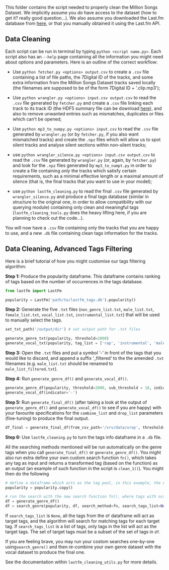 This folder contains the script needed to properly clean the Million Songs Dataset. We implicitly assume you _do_ have access to the dataset (how to get it? really good question...). We also assume you downloaded the Last.fm database from [here](http://millionsongdataset.com/lastfm/), or that you manually obtained it using the Last.fm API. 

## Data Cleaning

Each script can be run in terminal by typing `python <script name.py>`. Each script also has an `--help` page containing all the information you might need about options and parameters. Here is an outline of the correct workflow:

 - Use `python fetcher.py <options> output.csv` to create a `.csv` file containing a list of file paths, the 7Digital ID of the tracks, and some extra information from the Million Songs Dataset tracks saved locally (the filenames are supposed to be of the form 7Digital ID + '.clip.mp3');

- Use `python wrangler.py <options> input.csv output.csv` to read the `.csv` file generated by `fetcher.py` and create a `.csv` file linking each track to its track ID (the HDF5 summary file can be download [here](http://millionsongdataset.com/sites/default/files/AdditionalFiles/msd_summary_file.h5)), and also to remove unwanted entries such as mismatches, duplicates or files which can't be opened;

- Use `python mp3_to_numpy.py <options> input.csv` to read the `.csv` file generated by `wrangler.py` (or by `fetcher.py`, if you also want mismatched tracks) and create the `.npz` files which will allow us to spot silent tracks and analyse silent sections within non-silent tracks;

- use `python wrangler_silence.py <options> input.csv output.csv` to read the `.csv` file generated by `wrangler.py` (or, again, by `fetcher.py`) and look for the `.npz` files generated by `mp3_to_numpt.py` in order to create a file containing _only_ the tracks which satisfy certain requirements, such as a minimal effective length or a maximal amount of silence (that is, the final tracks that you want to use in your model);

- use `python lastfm_cleaning.py` to read the final `.csv` file generated by `wrangler_silence.py` and produce a final tags database (similar in structure to the original one, in order to allow compatibility with our querying module) containing only clean and meaningful tags (`lastfm_cleaning_tools.py` does the heavy lifting here, if you are planning to check out the code...).

You will now have a `.csv` file containing only the tracks that you are happy to use, and a new `.db` file containing clean tags information for the tracks.

## Data Cleaning, Advanced Tags Filtering

Here is a brief tutorial of how you might customise our tags filtering algorithm:

**Step 1:** Produce the popularity dataframe. This dataframe contains ranking of tags based on the number of occurrences in the tags database. 

```python
from lastfm import LastFm

popularity = LastFm('path/to/lastfm_tags.db').popularity()
```

**Step 2:** Generate the five `.txt` files (`non_genre_list.txt`, `male_list.txt`, `female_list.txt`, `vocal_list.txt`, `instrumental_list.txt`) that will be used to manually select the tags.

```python
set_txt_path('/output/dir') # set output path for .txt files

generate_genre_txt(popularity, threshold=2000)
generate_vocal_txt(popularity, tag_list = ['rap', 'instrumental', 'male', 'female'], percentage_list=[90, 90, 90, 80])
```

**Step 3:** Open the `.txt` files and put a symbol ‘-’ in front of the tags that you would like to discard, and append a suffix ‘_filtered‘ to the  the amended `.txt` filenames (e.g. `male_list.txt` should be renamed to `male_list_filtered.txt`).

**Step 4:** Run `generate_genre_df()` and `generate_vocal_df()`.

```python
generate_genre_df(popularity, threshold=2000, sub_threshold = 10, indicator='-') # sub_threshold tells the search algorithm to search only on tags with occurrence ≥ 10
generate_vocal_df(indicator='-')
```

**Step 5:** Run `generate_final_df()` (after taking a look at the output of `generate_genre_df()` and `generate_vocal_df()` to see if you are happy) with your favourite specifications for the `combine_list` and `drop_list` parameters (fine-tuning) to produce the final output.

```python
df_final = generate_final_df(from_csv_path='/srv/data/urop', threshold=2000, sub_threshold=10, combine_list=[[‘rhythm and blues’, ‘rnb’], [‘funky’, ‘funk’]], drop_list=[‘2000’, ‘00’, ‘90’, ‘80’, ‘70’, ‘60’])
```

**Step 6:** Use `lastfm_cleaning.py` to turn the tags info dataframe in a `.db` file.

All the searching methods mentioned will be run automatically on the genre tags when you call `generate_final_df()` or `generate_genre_df()`. You might also run extra define your own custom search function `fn()`, which takes any tag as input
and returns a transformed tag (based on the function) as an output (an example of such function in the script is `clean_1()`). You might then do the following

```python
# define a dataframe which acts as the tag pool, in this example, the entire popularity dataset is used
popularity = popularity.copy()

# run the search with the new search function fn(), where tags with occurrence ≥ 10 from the popularity dataset will be in the tag pool
df = generate_genre_df()
df = search_genre(popularity, df, search_method=fn, search_tags_list=None, sub_threshold=10)
```

If `search_tags_list` is `None`, all the tags from the `df` dataframe will act as target tags, and the algorithm will search for matching tags for each target tag. If `search_tags_list` is a list of tags, only tags in the list will act as the target tags. The set of target tags must be a subset of the set of tags in `df`.

If you are feeling brave, you may run your costom searches one-by-one using`search_genre()` and then re-combine your own genre dataset with the vocal dataset to produce the final one.

See the documentation within `lastfm_cleaning_utils.py` for more details.
